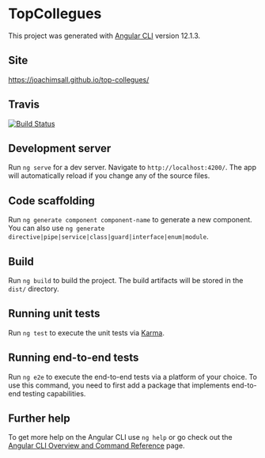 
# TopCollegues

This project was generated with [Angular CLI](https://github.com/angular/angular-cli) version 12.1.3.

## Site
https://joachimsall.github.io/top-collegues/

## Travis
[![Build Status](https://travis-ci.com/JoachimSall/top-collegues.svg?branch=main)](https://travis-ci.com/JoachimSall/top-collegues)

## Development server

Run `ng serve` for a dev server. Navigate to `http://localhost:4200/`. The app will automatically reload if you change any of the source files.

## Code scaffolding

Run `ng generate component component-name` to generate a new component. You can also use `ng generate directive|pipe|service|class|guard|interface|enum|module`.

## Build

Run `ng build` to build the project. The build artifacts will be stored in the `dist/` directory.

## Running unit tests

Run `ng test` to execute the unit tests via [Karma](https://karma-runner.github.io).

## Running end-to-end tests

Run `ng e2e` to execute the end-to-end tests via a platform of your choice. To use this command, you need to first add a package that implements end-to-end testing capabilities.

## Further help

To get more help on the Angular CLI use `ng help` or go check out the [Angular CLI Overview and Command Reference](https://angular.io/cli) page.


